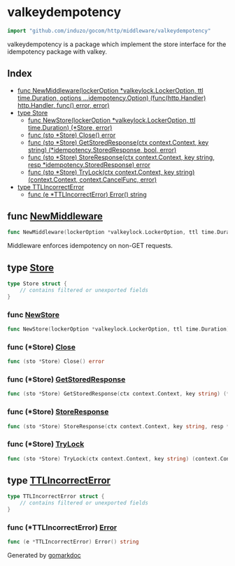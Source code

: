 <!-- Code generated by gomarkdoc. DO NOT EDIT -->

# valkeydempotency

```go
import "github.com/induzo/gocom/http/middleware/valkeydempotency"
```

valkeydempotency is a package which implement the store interface for the idempotency package with valkey.

## Index

- [func NewMiddleware\(lockerOption \*valkeylock.LockerOption, ttl time.Duration, options ...idempotency.Option\) \(func\(http.Handler\) http.Handler, func\(\) error, error\)](<#NewMiddleware>)
- [type Store](<#Store>)
  - [func NewStore\(lockerOption \*valkeylock.LockerOption, ttl time.Duration\) \(\*Store, error\)](<#NewStore>)
  - [func \(sto \*Store\) Close\(\) error](<#Store.Close>)
  - [func \(sto \*Store\) GetStoredResponse\(ctx context.Context, key string\) \(\*idempotency.StoredResponse, bool, error\)](<#Store.GetStoredResponse>)
  - [func \(sto \*Store\) StoreResponse\(ctx context.Context, key string, resp \*idempotency.StoredResponse\) error](<#Store.StoreResponse>)
  - [func \(sto \*Store\) TryLock\(ctx context.Context, key string\) \(context.Context, context.CancelFunc, error\)](<#Store.TryLock>)
- [type TTLIncorrectError](<#TTLIncorrectError>)
  - [func \(e \*TTLIncorrectError\) Error\(\) string](<#TTLIncorrectError.Error>)


<a name="NewMiddleware"></a>
## func [NewMiddleware](<https://github.com/induzo/gocom/blob/main/http/middleware/valkeydempotency/middleware.go#L14-L18>)

```go
func NewMiddleware(lockerOption *valkeylock.LockerOption, ttl time.Duration, options ...idempotency.Option) (func(http.Handler) http.Handler, func() error, error)
```

Middleware enforces idempotency on non\-GET requests.

<a name="Store"></a>
## type [Store](<https://github.com/induzo/gocom/blob/main/http/middleware/valkeydempotency/store.go#L24-L28>)



```go
type Store struct {
    // contains filtered or unexported fields
}
```

<a name="NewStore"></a>
### func [NewStore](<https://github.com/induzo/gocom/blob/main/http/middleware/valkeydempotency/store.go#L45>)

```go
func NewStore(lockerOption *valkeylock.LockerOption, ttl time.Duration) (*Store, error)
```



<a name="Store.Close"></a>
### func \(\*Store\) [Close](<https://github.com/induzo/gocom/blob/main/http/middleware/valkeydempotency/store.go#L30>)

```go
func (sto *Store) Close() error
```



<a name="Store.GetStoredResponse"></a>
### func \(\*Store\) [GetStoredResponse](<https://github.com/induzo/gocom/blob/main/http/middleware/valkeydempotency/store.go#L96>)

```go
func (sto *Store) GetStoredResponse(ctx context.Context, key string) (*idempotency.StoredResponse, bool, error)
```



<a name="Store.StoreResponse"></a>
### func \(\*Store\) [StoreResponse](<https://github.com/induzo/gocom/blob/main/http/middleware/valkeydempotency/store.go#L74>)

```go
func (sto *Store) StoreResponse(ctx context.Context, key string, resp *idempotency.StoredResponse) error
```



<a name="Store.TryLock"></a>
### func \(\*Store\) [TryLock](<https://github.com/induzo/gocom/blob/main/http/middleware/valkeydempotency/store.go#L65>)

```go
func (sto *Store) TryLock(ctx context.Context, key string) (context.Context, context.CancelFunc, error)
```



<a name="TTLIncorrectError"></a>
## type [TTLIncorrectError](<https://github.com/induzo/gocom/blob/main/http/middleware/valkeydempotency/store.go#L36-L39>)



```go
type TTLIncorrectError struct {
    // contains filtered or unexported fields
}
```

<a name="TTLIncorrectError.Error"></a>
### func \(\*TTLIncorrectError\) [Error](<https://github.com/induzo/gocom/blob/main/http/middleware/valkeydempotency/store.go#L41>)

```go
func (e *TTLIncorrectError) Error() string
```



Generated by [gomarkdoc](<https://github.com/princjef/gomarkdoc>)
